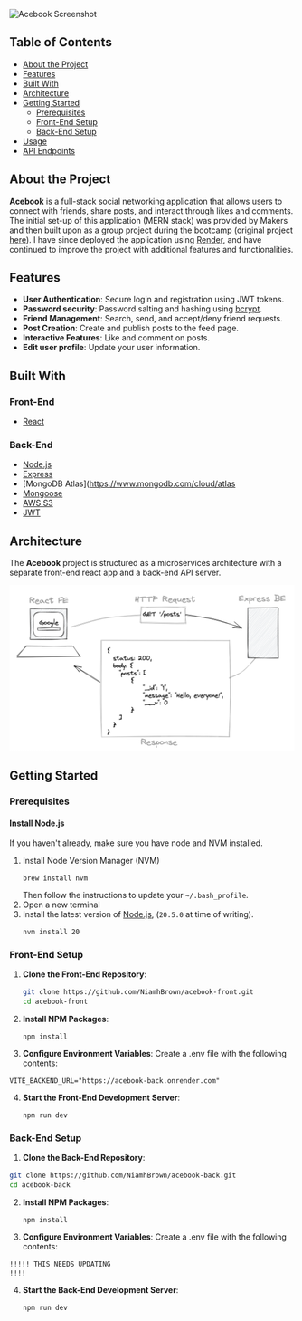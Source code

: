 
![Acebook Screenshot]()

## Table of Contents

- [About the Project](#about-the-project)
- [Features](#features)
- [Built With](#built-with)
- [Architecture](#architecture)
- [Getting Started](#getting-started)
  - [Prerequisites](#prerequisites)
  - [Front-End Setup](#front-end-setup)
  - [Back-End Setup](#back-end-setup)
- [Usage](#usage)
- [API Endpoints](#api-endpoints)

## About the Project

**Acebook** is a full-stack social networking application that allows users to connect with friends, share posts, and interact through likes and comments. The initial set-up of this application (MERN stack) was provided by Makers and then built upon as a group project during the bootcamp (original project [here](https://github.com/NiamhBrown/acebook-mern-project)). I have since deployed the application using [Render](https://render.com/), and have continued to improve the project with additional features and functionalities.

## Features

- **User Authentication**: Secure login and registration using JWT tokens.
- **Password security**: Password salting and hashing using [bcrypt](https://www.npmjs.com/package/bcrypt).
- **Friend Management**: Search, send, and accept/deny friend requests.
- **Post Creation**: Create and publish posts to the feed page.
- **Interactive Features**: Like and comment on posts.
- **Edit user profile**: Update your user information.


## Built With

### Front-End

- [React](https://reactjs.org/)

### Back-End

- [Node.js](https://nodejs.org/)
- [Express](https://expressjs.com/)
- [MongoDB Atlas](https://www.mongodb.com/cloud/atlas
- [Mongoose](https://mongoosejs.com/)
- [AWS S3](https://aws.amazon.com/s3/)
- [JWT](https://jwt.io/)

## Architecture

The **Acebook** project is structured as a microservices architecture with a separate front-end react app and a back-end API server.

![Architecture Diagram](full-stack-architecture.png)

## Getting Started

### Prerequisites

#### Install Node.js

If you haven't already, make sure you have node and NVM installed.

1. Install Node Version Manager (NVM)
   ```
   brew install nvm
   ```
   Then follow the instructions to update your `~/.bash_profile`.
2. Open a new terminal
3. Install the latest version of [Node.js](https://nodejs.org/en/), (`20.5.0` at
   time of writing).
   ```
   nvm install 20
   ```
### Front-End Setup

1. **Clone the Front-End Repository**:

   ```bash
   git clone https://github.com/NiamhBrown/acebook-front.git
   cd acebook-front
   ```
2. **Install NPM Packages**:
   ```
   npm install
   ```
3. **Configure Environment Variables**:
Create a .env file with the following contents:
```
VITE_BACKEND_URL="https://acebook-back.onrender.com"
```

4. **Start the Front-End Development Server**:
      ```
   npm run dev
   ```
### Back-End Setup

1. **Clone the Back-End Repository**:

```bash
git clone https://github.com/NiamhBrown/acebook-back.git
cd acebook-back
```
2. **Install NPM Packages**:
   ```
   npm install
   ```
3. **Configure Environment Variables**:
Create a .env file with the following contents:

```
!!!!! THIS NEEDS UPDATING 
!!!!

```

4. **Start the Back-End Development Server**:
      ```
   npm run dev
   ```

   


